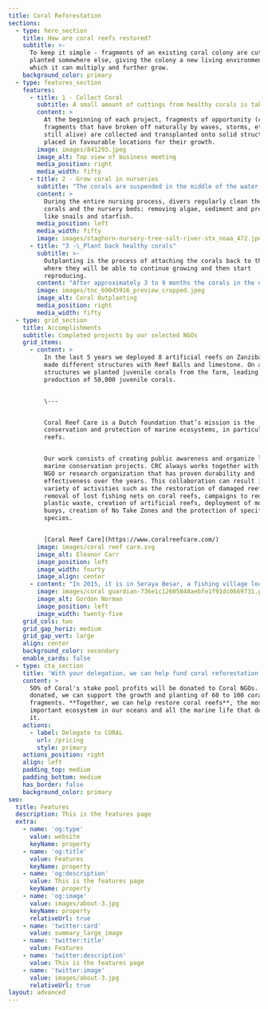 ```yaml
---
title: Coral Reforestation
sections:
  - type: hero_section
    title: How are coral reefs restored?
    subtitle: >-
      To keep it simple - fragments of an existing coral colony are cut &
      planted somewhere else, giving the colony a new living environment in
      which it can multiply and further grow.
    background_color: primary
  - type: features_section
    features:
      - title: 1 - Collect Coral
        subtitle: A small amount of cuttings from healthy corals is taken.
        content: >
          At the beginning of each project, fragments of opportunity (coral
          fragments that have broken off naturally by waves, storms, etc. but
          still alive) are collected and transplanted onto solid structures
          placed in favourable locations for their growth.
        image: images/841293.jpeg
        image_alt: Top view of business meeting
        media_position: right
        media_width: fifty
      - title: 2 - Grow coral in nurseries
        subtitle: "The corals are suspended in the middle of the water column with a constant stream of nutrients passing by and closer to the sunlight.\_ Both of these factors means the corals are in optimum conditions to grow."
        content: >
          During the entire nursing process, divers regularly clean the new
          corals and the nursery beds: removing algae, sediment and predators
          like snails and starfish.
        media_position: left
        media_width: fifty
        image: images/staghorn-nursery-tree-salt-river-stx_noaa_472.jpeg
      - title: "3 -\_Plant back healthy corals"
        subtitle: >-
          Outplanting is the process of attaching the corals back to the reef,
          where they will be able to continue growing and then start
          reproducing.
        content: "After approximately 3 to 9 months the corals in the nurseries have grown sufficiently.  The corals are moved carefully to the area where we plan to reforest, to regenerate damaged sections of the reef and strengthen resilience. The corals are reattached to reefs piece by piece with cement, zip ties, and nails.\_\n"
        image: images/tnc_69045916_preview_cropped.jpeg
        image_alt: Coral Outplanting
        media_position: right
        media_width: fifty
  - type: grid_section
    title: Accomplishments
    subtitle: Completed projects by our selected NGOs
    grid_items:
      - content: >
          In the last 5 years we deployed 8 artificial reefs on Zanzibar. We
          made different structures with Reef Balls and limestone. On all
          structures we planted juvenile corals from the farm, leading to the
          production of 50,000 juvenile corals.


          \---


          Coral Reef Care is a Dutch foundation that’s mission is the
          conservation and protection of marine ecosystems, in particular coral
          reefs.


          Our work consists of creating public awareness and organize local
          marine conservation projects. CRC always works together with a local
          NGO or research organization that has proven durability and
          effectiveness over the years. This collaboration can result in a wide
          variety of activities such as the restoration of damaged reefs,
          removal of lost fishing nets on coral reefs, campaigns to reduce
          plastic waste, creation of artificial reefs, deployment of mooring
          buoys, creation of No Take Zones and the protection of specific marine
          species.


          [Coral Reef Care](https://www.coralreefcare.com/)
        image: images/coral reef care.svg
        image_alt: Eleanor Carr
        image_position: left
        image_width: fourty
        image_align: center
      - content: "In 2015, it is in Seraya Besar, a fishing village located in the region of East Nusa Tenggara in Indonesia, that the Coral Guardian team realizes the difficulties of these inhabitants to meet their needs. Indeed, they had to go fishing further and further away in order to meet the food and economic needs of their families.\n\nIn 4 years, our efforts have led to the protection of a 1,2 HA marine area, 40 000 corals transplanted, 30 times more fish on our restored area and the creation of 30 local jobs.\n\n\\---\n\nCoral Guardian is a French NGO\_acting internationally, and founded in 2012, which aims to\_protect coral reef ecosystems\_by\_implicating local communities\_and\_raising awareness\_among the general public.\n\n[Coral Guardian](https://www.coralguardian.org/)\n"
        image: images/coral guardian-736e1c12605848aebfe1f91dc0669731.png
        image_alt: Gordon Norman
        image_position: left
        image_width: twenty-five
    grid_cols: two
    grid_gap_horiz: medium
    grid_gap_vert: large
    align: center
    background_color: secondary
    enable_cards: false
  - type: cta_section
    title: 'With your delegation, we can help fund coral reforestation projects.'
    content: >
      50% of Coral's stake pool profits will be donated to Coral NGOs. With $500
      donated, we can support the growth and planting of 60 to 100 coral
      fragments. **Together, we can help restore coral reefs**, the most
      important ecosystem in our oceans and all the marine life that depends on
      it.
    actions:
      - label: Delegate to CORAL
        url: /pricing
        style: primary
    actions_position: right
    align: left
    padding_top: medium
    padding_bottom: medium
    has_border: false
    background_color: primary
seo:
  title: Features
  description: This is the features page
  extra:
    - name: 'og:type'
      value: website
      keyName: property
    - name: 'og:title'
      value: Features
      keyName: property
    - name: 'og:description'
      value: This is the features page
      keyName: property
    - name: 'og:image'
      value: images/about-3.jpg
      keyName: property
      relativeUrl: true
    - name: 'twitter:card'
      value: summary_large_image
    - name: 'twitter:title'
      value: Features
    - name: 'twitter:description'
      value: This is the features page
    - name: 'twitter:image'
      value: images/about-3.jpg
      relativeUrl: true
layout: advanced
---
```

